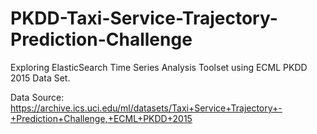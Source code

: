 # PKDD-Taxi-Service-Trajectory-Prediction-Challenge

Exploring ElasticSearch Time Series Analysis Toolset using ECML PKDD 2015 Data Set.

Data Source: https://archive.ics.uci.edu/ml/datasets/Taxi+Service+Trajectory+-+Prediction+Challenge,+ECML+PKDD+2015 
